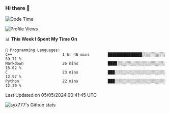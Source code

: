 ### Hi there 👋

<!--
**syx777/syx777** is a ✨ _special_ ✨ repository because its `README.md` (this file) appears on your GitHub profile.

Here are some ideas to get you started:

- 🔭 I’m currently working on ...
- 🌱 I’m currently learning ...
- 👯 I’m looking to collaborate on ...
- 🤔 I’m looking for help with ...
- 💬 Ask me about ...
- 📫 How to reach me: ...
- 😄 Pronouns: ...
- ⚡ Fun fact: ...
-->
<!--START_SECTION:waka-->
![Code Time](http://img.shields.io/badge/Code%20Time-67%20hrs%209%20mins-blue)

![Profile Views](http://img.shields.io/badge/Profile%20Views-0-blue)

📊 **This Week I Spent My Time On** 

```text
💬 Programming Languages: 
C++                      1 hr 46 mins        ███████████████░░░░░░░░░░   59.71 % 
Markdown                 26 mins             ████░░░░░░░░░░░░░░░░░░░░░   15.02 % 
C                        23 mins             ███░░░░░░░░░░░░░░░░░░░░░░   12.97 % 
Python                   22 mins             ███░░░░░░░░░░░░░░░░░░░░░░   12.30 % 
```


 Last Updated on 05/05/2024 00:41:45 UTC
<!--END_SECTION:waka-->

![syx777's Github stats](https://github-readme-stats.vercel.app/api?username=syx777&show_icons=true)

